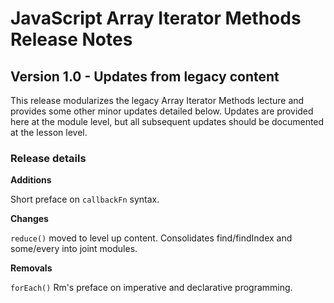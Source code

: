 <h1>
  <span class="headline">JavaScript Array Iterator Methods</span>
  <span class="subhead">Release Notes</span>
</h1>

## Version 1.0 - Updates from legacy content

This release modularizes the legacy Array Iterator Methods lecture and provides some other minor updates detailed below. Updates are provided here at the module level, but all subsequent updates should be documented at the lesson level.

### Release details

**Additions**

Short preface on `callbackFn` syntax.

**Changes**

`reduce()` moved to level up content.
Consolidates find/findIndex and some/every into joint modules.

**Removals**

`forEach()`
Rm's preface on imperative and declarative programming. 


